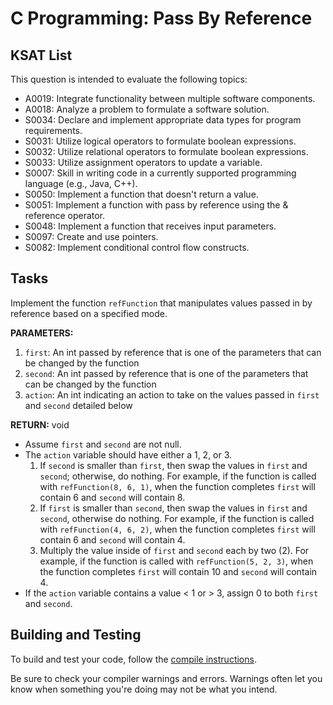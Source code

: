 # C Programming: Pass By Reference
## KSAT List
This question is intended to evaluate the following topics:
- A0019: Integrate functionality between multiple software components.
- A0018: Analyze a problem to formulate a software solution.
- S0034: Declare and implement appropriate data types for program requirements.
- S0031: Utilize logical operators to formulate boolean expressions.
- S0032: Utilize relational operators to formulate boolean expressions.
- S0033: Utilize assignment operators to update a variable.
- S0007: Skill in writing code in a currently supported programming language (e.g., Java, C++).
- S0050: Implement a function that doesn't return a value.
- S0051: Implement a function with pass by reference using the & reference operator.
- S0048: Implement a function that receives input parameters.
- S0097: Create and use pointers.
- S0082: Implement conditional control flow constructs.

## Tasks
Implement the function `refFunction` that manipulates values passed in by reference based on a specified mode.

**PARAMETERS:**
1. `first`: An int passed by reference that is one of the parameters that can be changed by the function
2. `second`: An int passed by reference that is one of the parameters that can be changed by the function
3. `action`: An int indicating an action to take on the values passed in `first` and `second` detailed below

**RETURN:** void

- Assume `first` and `second` are not null.
- The `action` variable should have either a 1, 2, or 3. 
  1. If `second` is smaller than `first`, then swap the values in `first` and `second`; otherwise, do nothing. For 
     example, if the function is called with `refFunction(8, 6, 1)`, when the function completes `first` will contain 6 
     and `second` will contain 8.
  2. If `first` is smaller than `second`, then swap the values in `first` and `second`, otherwise do nothing. For 
     example, if the function is called with `refFunction(4, 6, 2)`, when the function completes `first` will contain 6 
     and `second` will contain 4.
  3. Multiply the value inside of `first` and `second` each by two (2). For example, if the function is called with 
     `refFunction(5, 2, 3)`, when the function completes `first` will contain 10 and `second` will contain 4.
- If the `action` variable contains a value < 1 or > 3, assign 0 to both `first` and `second`.

## Building and Testing
To build and test your code, follow the [compile instructions](https://gitlab.com/90cos/cyv/cyber-capability-developer-ccd/ccd-master-question-file/-/blob/master/performance/exam_files/compile-instructions.md).

Be sure to check your compiler warnings and errors. Warnings often let you know when something you're doing may not be
what you intend.

